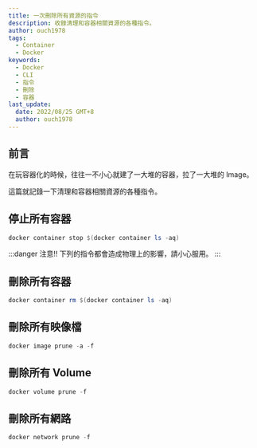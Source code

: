 ```yaml
---
title: 一次刪除所有資源的指令
description: 收錄清理和容器相關資源的各種指令。
author: ouch1978
tags: 
  - Container
  - Docker
keywords:
  - Docker
  - CLI
  - 指令
  - 刪除
  - 容器
last_update:
  date: 2022/08/25 GMT+8
  author: ouch1978  
---
```


## 前言

在玩容器化的時候，往往一不小心就建了一大堆的容器，拉了一大堆的 Image。

這篇就記錄一下清理和容器相關資源的各種指令。

## 停止所有容器

```powershell
docker container stop $(docker container ls -aq)
```

:::danger
注意!! 下列的指令都會造成物理上的影響，請小心服用。
:::

## 刪除所有容器

```powershell
docker container rm $(docker container ls -aq)
```

## 刪除所有映像檔

```powershell
docker image prune -a -f
```

## 刪除所有 Volume

```powershell
docker volume prune -f
```

## 刪除所有網路

```powershell
docker network prune -f
```
